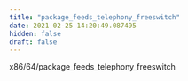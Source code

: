 ```yaml
---
title: "package_feeds_telephony_freeswitch"
date: 2021-02-25 14:20:49.087495
hidden: false
draft: false
---
```


x86/64/package_feeds_telephony_freeswitch

